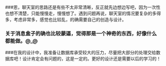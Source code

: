 ###恩，聊天室的思路还是有些不太非常清晰，反正就先边想边写吧，因为一次性也想不清楚，只能慢慢走，慢慢想了。遇到问题再说，聊天室的情况要复杂的多得多，考虑非常多，感觉也比较乱，的确需要自己的创造与设计。
### 关于消息盒子的确也比较蒙逼，觉得那是一个神奇的东西，好像什么都能做。@_@ 
###在我的设计中，我准备让数据库承受较大的压力，尽量把大部分的处理交给数据库吧！设计肯定会有问题的，这是一定的。更好的设计还是需要以后的学习的！
